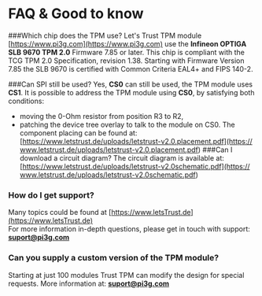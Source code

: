 # FAQ & Good to know
###Which chip does the TPM use?
Let's Trust TPM module [https://www.pi3g.com](https://www.pi3g.com) use the 
**Infineon OPTIGA SLB 9670 TPM 2.0** Firmware 7.85 or later. This chip is 
compliant with the TCG TPM 2.0 Specification, revision 1.38. Starting with 
Firmware Version 7.85 the SLB 9670 is certified with Common Criteria EAL4+ and 
FIPS 140-2.

###Can SPI still be used?
Yes, **CS0** can still be used, the TPM module uses **CS1**. 
It is possible to address the TPM module using **CS0**, by satisfying both 
conditions:
<br />

* moving the 0-Ohm resistor from position R3 to R2, <br />
* patching the device tree overlay to talk to the module on CS0.
The component placing can be found at: 
[https://www.letstrust.de/uploads/letstrust-v2.0.placement.pdf](https://
www.letstrust.de/uploads/letstrust-v2.0.placement.pdf)
###Can I download a circuit diagram?
The circuit diagram is available at: 
[https://www.letstrust.de/uploads/letstrust-v2.0schematic.pdf](https://
www.letstrust.de/uploads/letstrust-v2.0schematic.pdf)
### How do I get support?
Many topics could be found at 
[https://www.letsTrust.de](https://www.letsTrust.de)<br />
For more information in-depth questions, please get in touch with support: 
**<suport@pi3g.com>**
### Can you supply a custom version of the TPM module?
Starting at just 100 modules Trust TPM can modify the design for special 
requests. More information at: **<suport@pi3g.com>**
